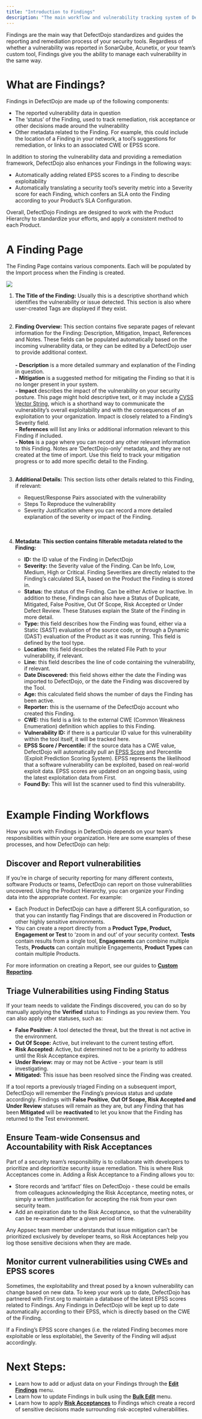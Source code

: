 ```yaml
---
title: "Introduction to Findings"
description: "The main workflow and vulnerability tracking system of DefectDojo"
---
```


Findings are the main way that DefectDojo standardizes and guides the reporting and remediation process of your security tools. Regardless of whether a vulnerability was reported in SonarQube, Acunetix, or your team’s custom tool, Findings give you the ability to manage each vulnerability in the same way.




# What are Findings?


Findings in DefectDojo are made up of the following components: 


* The reported vulnerability data in question
* The ‘status’ of the Finding, used to track remediation, risk acceptance or other decisions made around the vulnerability
* Other metadata related to the Finding. For example, this could include the location of a Finding in your network, a tool’s suggestions for remediation, or links to an associated CWE or EPSS score.


In addition to storing the vulnerability data and providing a remediation framework, DefectDojo also enhances your Findings in the following ways:



* Automatically adding related EPSS scores to a Finding to describe exploitability
* Automatically translating a security tool’s severity metric into a Severity score for each Finding, which confers an SLA onto the Finding according to your Product’s SLA Configuration.


Overall, DefectDojo Findings are designed to work with the Product Hierarchy to standardize your efforts, and apply a consistent method to each Product.




# A Finding Page


The Finding Page contains various components. Each will be populated by the Import process when the Finding is created.




![](https://downloads.intercomcdn.com/i/o/tj2vh1ie/1204626420/d4b31aeb933a01a91c8f9fcbab53/AD_4nXeCuL73nA2NQtVBVqVJPKGjtd-RbuuqPn2CpxasGuOplzjTfVjR_VaOyfWqxaOueQOzf9OXNnCCWZttl6OGDA5jVtYhG3gT0kqAKXQw7m0MADYtJ8WocQ5FWHDys6UhIc54DdQtlwhRJqLqM06ApretgQ8b?expires=1729720800&signature=5fdaf3b96d90627f967590cbbcd16a974954e553b5fca4a45d8cdf70040b15e8&req=dSInEs98m4VdWfMW1HO4zR0l5%2BsqlD4BklyhzEusXAB9j0VOFPYkQ%2B7zhpyj%0ARB4q%0A)
1. **The Title of the Finding:** Usually this is a descriptive shorthand which identifies the vulnerability or issue detected. This section is also where user\-created Tags are displayed if they exist.  
​
2. **Finding Overview:** This section contains five separate pages of relevant information for the Finding: Description, Mitigation, Impact, References and Notes. These fields can be populated automatically based on the incoming vulnerability data, or they can be edited by a DefectDojo user to provide additional context.  
​  
​**\- Description** is a more detailed summary and explanation of the Finding in question.  
​**\- Mitigation** is a suggested method for mitigating the Finding so that it is no longer present in your system.  
​**\- Impact** describes the impact of the vulnerability on your security posture. This page might hold descriptive text, or it may include a [CVSS Vector String](https://qualysguard.qualys.com/qwebhelp/fo_portal/setup/cvss_vector_strings.htm), which is a shorthand way to communicate the vulnerability’s overall exploitability and with the consequences of an exploitation to your organization. Impact is closely related to a Finding’s Severity field.  
​**\- References** will list any links or additional information relevant to this Finding if included.  
​**\- Notes** is a page where you can record any other relevant information to this Finding. Notes are ‘DefectDojo\-only’ metadata, and they are not created at the time of import. Use this field to track your mitigation progress or to add more specific detail to the Finding.  
​
3. **Additional Details:** This section lists other details related to this Finding, if relevant:


	* Request/Response Pairs associated with the vulnerability
	* Steps To Reproduce the vulnerability
	* Severity Justification where you can record a more detailed explanation of the severity or impact of the Finding.  
	​  
	​
4. **Metadata: This section contains filterable metadata related to the Finding:**


	* **ID:** the ID value of the Finding in DefectDojo
	* **Severity:** the Severity value of the Finding. Can be Info, Low, Medium, High or Critical. Finding Severities are directly related to the Finding’s calculated SLA, based on the Product the Finding is stored in.
	* **Status:** the status of the Finding. Can be either Active or Inactive. In addition to these, Findings can also have a Status of Duplicate, Mitigated, False Positive, Out Of Scope, Risk Accepted or Under Defect Review. These Statuses explain the State of the Finding in more detail.
	* **Type:** this field describes how the Finding was found, either via a Static (SAST) evaluation of the source code, or through a Dynamic (DAST) evaluation of the Product as it was running. This field is defined by the tool type.
	* **Location:** this field describes the related File Path to your vulnerability, if relevant.
	* **Line:** this field describes the line of code containing the vulnerability, if relevant.
	* **Date Discovered:** this field shows either the date the Finding was imported to DefectDojo, or the date the Finding was discovered by the Tool.
	* **Age:** this calculated field shows the number of days the Finding has been active.
	* **Reporter:** this is the username of the DefectDojo account who created this Finding.
	* **CWE:** this field is a link to the external CWE (Common Weakness Enumeration) definition which applies to this Finding.
	* **Vulnerability ID:** if there is a particular ID value for this vulnerability within the tool itself, it will be tracked here.
	* **EPSS Score / Percentile:** if the source data has a CWE value, DefectDojo will automatically pull an [EPSS Score](https://www.first.org/epss/) and Percentile (Exploit Prediction Scoring System). EPSS represents the likelihood that a software vulnerability can be exploited, based on real\-world exploit data. EPSS scores are updated on an ongoing basis, using the latest exploitation data from First.
	* **Found By:** This will list the scanner used to find this vulnerability.  
	​

# Example Finding Workflows


How you work with Findings in DefectDojo depends on your team’s responsibilities within your organization. Here are some examples of these processes, and how DefectDojo can help:



## Discover and Report vulnerabilities


If you’re in charge of security reporting for many different contexts, software Products or teams, DefectDojo can report on those vulnerabilities uncovered. Using the Product Hierarchy, you can organize your Finding data into the appropriate context. For example:


* Each Product in DefectDojo can have a different SLA configuration, so that you can instantly flag Findings that are discovered in Production or other highly sensitive environments.
* You can create a report directly from a **Product Type, Product, Engagement or Test** to ‘zoom in and out’ of your security context. **Tests** contain results from a single tool, **Engagements** can combine multiple Tests, **Products** can contain multiple Engagements, **Product Types** can contain multiple Products.

For more information on creating a Report, see our guides to **[Custom Reporting](https://support.defectdojo.com/en/collections/6542282-reports)**.




## Triage Vulnerabilities using Finding Status


If your team needs to validate the Findings discovered, you can do so by manually applying the **Verified** status to Findings as you review them. You can also apply other statuses, such as:


* **False Positive:** A tool detected the threat, but the threat is not active in the environment.
* **Out Of Scope:** Active, but irrelevant to the current testing effort.
* **Risk Accepted:** Active, but determined not to be a priority to address until the Risk Acceptance expires.
* **Under Review:** may or may not be Active \- your team is still investigating.
* **Mitigated:** This issue has been resolved since the Finding was created.


If a tool reports a previously triaged Finding on a subsequent import, DefectDojo will remember the Finding’s previous status and update accordingly. Findings with **False Positive**, **Out Of Scope, Risk Accepted and Under Review** statuses will remain as they are, but any Finding that has been **Mitigated** will be **reactivated** to let you know that the Finding has returned to the Test environment.



## Ensure Team\-wide Consensus and Accountability with Risk Acceptances


Part of a security team’s responsibility is to collaborate with developers to prioritize and deprioritize security issue remediation. This is where Risk Acceptances come in. Adding a Risk Acceptance to a Finding allows you to:


* Store records and ‘artifact’ files on DefectDojo \- these could be emails from colleagues acknowledging the Risk Acceptance, meeting notes, or simply a written justification for accepting the risk from your own security team.
* Add an expiration date to the Risk Acceptance, so that the vulnerability can be re\-examined after a given period of time.

Any Appsec team member understands that issue mitigation can’t be prioritized exclusively by developer teams, so Risk Acceptances help you log those sensitive decisions when they are made.




## Monitor current vulnerabilities using CWEs and EPSS scores


Sometimes, the exploitability and threat posed by a known vulnerability can change based on new data. To keep your work up to date, DefectDojo has partnered with First.org to maintain a database of the latest EPSS scores related to Findings. Any Findings in DefectDojo will be kept up to date automatically according to their EPSS, which is directly based on the CWE of the Finding.



If a Finding’s EPSS score changes (i.e. the related Finding becomes more exploitable or less exploitable), the Severity of the Finding will adjust accordingly.




# Next Steps:


* Learn how to add or adjust data on your Findings through the **[Edit Findings](https://support.defectdojo.com/en/articles/9958762-editing-findings)** menu.
* Learn how to update Findings in bulk using the **[Bulk Edit](https://support.defectdojo.com/en/articles/9958816-bulk-editing-findings)** menu.
* Learn how to apply **[Risk Acceptances](https://support.defectdojo.com/en/articles/9958767-risk-acceptances)** to Findings which create a record of sensitive decisions made surrounding risk\-accepted vulnerabilities.
